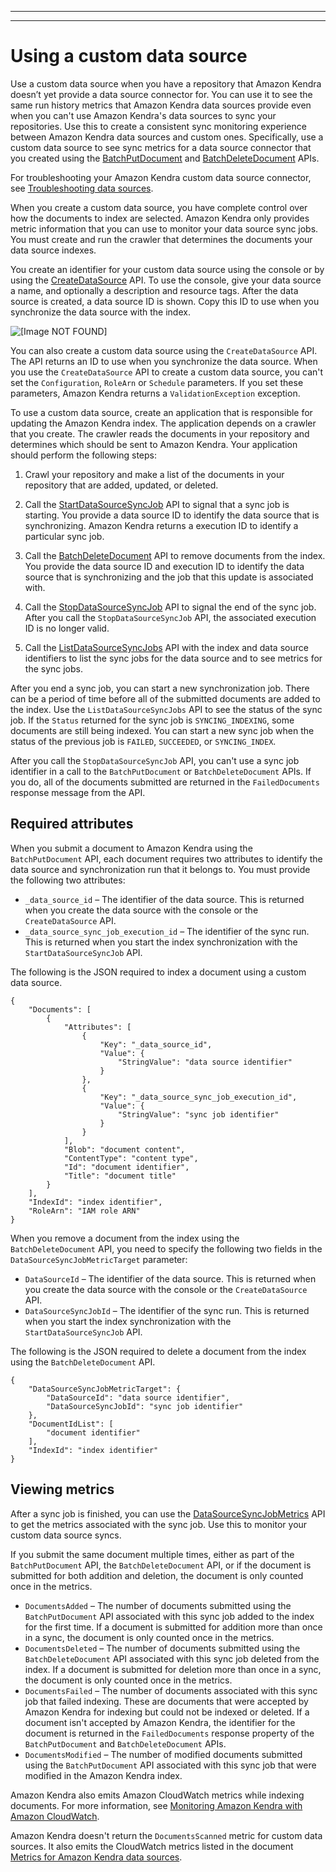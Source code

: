 --------

--------

# Using a custom data source<a name="data-source-custom"></a>

Use a custom data source when you have a repository that Amazon Kendra doesn’t yet provide a data source connector for\. You can use it to see the same run history metrics that Amazon Kendra data sources provide even when you can't use Amazon Kendra's data sources to sync your repositories\. Use this to create a consistent sync monitoring experience between Amazon Kendra data sources and custom ones\. Specifically, use a custom data source to see sync metrics for a data source connector that you created using the [BatchPutDocument](https://docs.aws.amazon.com/kendra/latest/dg/API_BatchPutDocument.html) and [BatchDeleteDocument](https://docs.aws.amazon.com/kendra/latest/dg/API_BatchDeleteDocument.html) APIs\.

For troubleshooting your Amazon Kendra custom data source connector, see [Troubleshooting data sources](troubleshooting-data-sources.md)\.

When you create a custom data source, you have complete control over how the documents to index are selected\. Amazon Kendra only provides metric information that you can use to monitor your data source sync jobs\. You must create and run the crawler that determines the documents your data source indexes\.

You create an identifier for your custom data source using the console or by using the [CreateDataSource](https://docs.aws.amazon.com/kendra/latest/dg/API_CreateDataSource.html) API\. To use the console, give your data source a name, and optionally a description and resource tags\. After the data source is created, a data source ID is shown\. Copy this ID to use when you synchronize the data source with the index\.

![\[Image NOT FOUND\]](http://docs.aws.amazon.com/kendra/latest/dg/images/CustomDataSource.png)

You can also create a custom data source using the `CreateDataSource` API\. The API returns an ID to use when you synchronize the data source\. When you use the `CreateDataSource` API to create a custom data source, you can't set the `Configuration`, `RoleArn` or `Schedule` parameters\. If you set these parameters, Amazon Kendra returns a `ValidationException` exception\.

To use a custom data source, create an application that is responsible for updating the Amazon Kendra index\. The application depends on a crawler that you create\. The crawler reads the documents in your repository and determines which should be sent to Amazon Kendra\. Your application should perform the following steps: 

1. Crawl your repository and make a list of the documents in your repository that are added, updated, or deleted\.

1. Call the [StartDataSourceSyncJob](https://docs.aws.amazon.com/kendra/latest/dg/API_StartDataSourceSyncJob.html) API to signal that a sync job is starting\. You provide a data source ID to identify the data source that is synchronizing\. Amazon Kendra returns a execution ID to identify a particular sync job\.

1. Call the [BatchDeleteDocument](https://docs.aws.amazon.com/kendra/latest/dg/API_BatchDeleteDocument.html) API to remove documents from the index\. You provide the data source ID and execution ID to identify the data source that is synchronizing and the job that this update is associated with\.

1. Call the [StopDataSourceSyncJob](https://docs.aws.amazon.com/kendra/latest/dg/API_StopDataSourceSyncJob.html) API to signal the end of the sync job\. After you call the `StopDataSourceSyncJob` API, the associated execution ID is no longer valid\.

1. Call the [ListDataSourceSyncJobs](https://docs.aws.amazon.com/kendra/latest/dg/API_ListDataSourceSyncJobs.html) API with the index and data source identifiers to list the sync jobs for the data source and to see metrics for the sync jobs\.

After you end a sync job, you can start a new synchronization job\. There can be a period of time before all of the submitted documents are added to the index\. Use the `ListDataSourceSyncJobs` API to see the status of the sync job\. If the `Status` returned for the sync job is `SYNCING_INDEXING`, some documents are still being indexed\. You can start a new sync job when the status of the previous job is `FAILED`, `SUCCEEDED`, or `SYNCING_INDEX`\.

After you call the `StopDataSourceSyncJob` API, you can't use a sync job identifier in a call to the `BatchPutDocument` or `BatchDeleteDocument` APIs\. If you do, all of the documents submitted are returned in the `FailedDocuments` response message from the API\.

## Required attributes<a name="custom-required-attributes"></a>

When you submit a document to Amazon Kendra using the `BatchPutDocument` API, each document requires two attributes to identify the data source and synchronization run that it belongs to\. You must provide the following two attributes:
+ `_data_source_id` – The identifier of the data source\. This is returned when you create the data source with the console or the `CreateDataSource` API\.
+ `_data_source_sync_job_execution_id` – The identifier of the sync run\. This is returned when you start the index synchronization with the `StartDataSourceSyncJob` API\.

The following is the JSON required to index a document using a custom data source\.

```
{
    "Documents": [
        {
            "Attributes": [
                {
                    "Key": "_data_source_id",
                    "Value": {
                        "StringValue": "data source identifier"
                    }
                },
                {
                    "Key": "_data_source_sync_job_execution_id",
                    "Value": {
                        "StringValue": "sync job identifier"
                    }
                }
            ],
            "Blob": "document content",
            "ContentType": "content type",
            "Id": "document identifier",
            "Title": "document title"
        }
    ],
    "IndexId": "index identifier",
    "RoleArn": "IAM role ARN"
}
```

When you remove a document from the index using the `BatchDeleteDocument` API, you need to specify the following two fields in the `DataSourceSyncJobMetricTarget` parameter:
+ `DataSourceId` – The identifier of the data source\. This is returned when you create the data source with the console or the `CreateDataSource` API\.
+ `DataSourceSyncJobId` – The identifier of the sync run\. This is returned when you start the index synchronization with the `StartDataSourceSyncJob` API\.

The following is the JSON required to delete a document from the index using the `BatchDeleteDocument` API\.

```
{
    "DataSourceSyncJobMetricTarget": {
        "DataSourceId": "data source identifier",
        "DataSourceSyncJobId": "sync job identifier"
    },
    "DocumentIdList": [
        "document identifier"
    ],
    "IndexId": "index identifier"
}
```

## Viewing metrics<a name="custom-metrics"></a>

After a sync job is finished, you can use the [DataSourceSyncJobMetrics](https://docs.aws.amazon.com/kendra/latest/dg/API_DataSourceSyncJobMetrics.html) API to get the metrics associated with the sync job\. Use this to monitor your custom data source syncs\.

If you submit the same document multiple times, either as part of the `BatchPutDocument` API, the `BatchDeleteDocument` API, or if the document is submitted for both addition and deletion, the document is only counted once in the metrics\.
+ `DocumentsAdded` – The number of documents submitted using the `BatchPutDocument` API associated with this sync job added to the index for the first time\. If a document is submitted for addition more than once in a sync, the document is only counted once in the metrics\.
+ `DocumentsDeleted` – The number of documents submitted using the `BatchDeleteDocument` API associated with this sync job deleted from the index\. If a document is submitted for deletion more than once in a sync, the document is only counted once in the metrics\.
+ `DocumentsFailed` – The number of documents associated with this sync job that failed indexing\. These are documents that were accepted by Amazon Kendra for indexing but could not be indexed or deleted\. If a document isn't accepted by Amazon Kendra, the identifier for the document is returned in the `FailedDocuments` response property of the `BatchPutDocument` and `BatchDeleteDocument` APIs\.
+ `DocumentsModified` – The number of modified documents submitted using the `BatchPutDocument` API associated with this sync job that were modified in the Amazon Kendra index\.

Amazon Kendra also emits Amazon CloudWatch metrics while indexing documents\. For more information, see [Monitoring Amazon Kendra with Amazon CloudWatch](https://docs.aws.amazon.com/kendra/latest/dg/cloudwatch-metrics.html)\.

Amazon Kendra doesn't return the `DocumentsScanned` metric for custom data sources\. It also emits the CloudWatch metrics listed in the document [Metrics for Amazon Kendra data sources](https://docs.aws.amazon.com/kendra/latest/dg/cloudwatch-metrics.html#cloudwatch-metrics-data-source)\.
